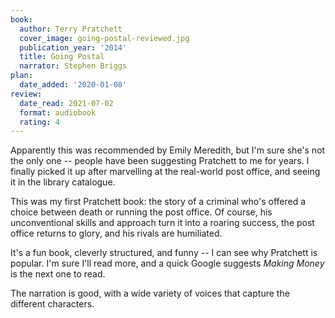 ```yaml
---
book:
  author: Terry Pratchett
  cover_image: going-postal-reviewed.jpg
  publication_year: '2014'
  title: Going Postal
  narrator: Stephen Briggs
plan:
  date_added: '2020-01-08'
review:
  date_read: 2021-07-02
  format: audiobook
  rating: 4
---
```


Apparently this was recommended by Emily Meredith, but I'm sure she's not the only one -- people have been suggesting Pratchett to me for years.
I finally picked it up after marvelling at the real-world post office, and seeing it in the library catalogue.

This was my first Pratchett book: the story of a criminal who's offered a choice between death or running the post office.
Of course, his unconventional skills and approach turn it into a roaring success, the post office returns to glory, and his rivals are humiliated.

It's a fun book, cleverly structured, and funny -- I can see why Pratchett is popular.
I'm sure I'll read more, and a quick Google suggests *Making Money* is the next one to read.

The narration is good, with a wide variety of voices that capture the different characters.
